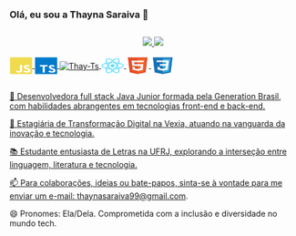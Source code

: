 ### Olá, eu sou a Thayna Saraiva 👋

##



          

<div align="center">
  <a href="https://github.com/thaynasaraiva">
  <img height="180em" src="https://github-readme-stats.vercel.app/api?username=thaynasaraiva&show_icons=true&theme=omni&include_all_commits=true&count_private=true"/>
  <img height="180em" src="https://github-readme-stats.vercel.app/api/top-langs/?username=thaynasaraiva&layout=compact&langs_count=7&theme=omni"/>
</div>


<div style="display: inline_block"><br>
  <img align="center" alt="Thay-Js" height="30" width="40" src="https://raw.githubusercontent.com/devicons/devicon/master/icons/javascript/javascript-plain.svg">
  <img align="center" alt="Thay-Ts" height="30" width="40" src="https://raw.githubusercontent.com/devicons/devicon/master/icons/typescript/typescript-plain.svg">
  <img align="center" alt="Thay-Ts" height="30" width="40" src="[https://raw.githubusercontent.com/devicons/devicon/master/icons/typescript/typescript-plain.svg](https://www.google.com/url?sa=i&url=https%3A%2F%2Fhighschoolcanada.edu.vn%2Fdotnet-logo-rw5kz1l7%2F&psig=AOvVaw3QnBBua8mRFB0HzUIGVbuQ&ust=1701476806004000&source=images&cd=vfe&opi=89978449&ved=0CBEQjRxqFwoTCMj4z5b97IIDFQAAAAAdAAAAABAT)">
  <img align="center" alt="Thay-React" height="30" width="40" src="https://raw.githubusercontent.com/devicons/devicon/master/icons/react/react-original.svg">
  <img align="center" alt="Thay-HTML" height="30" width="40" src="https://raw.githubusercontent.com/devicons/devicon/master/icons/html5/html5-original.svg">
  <img align="center" alt="Thay-CSS" height="30" width="40" src="https://raw.githubusercontent.com/devicons/devicon/master/icons/css3/css3-original.svg">
  

##
</div>

 

🚀 Desenvolvedora full stack Java Junior formada pela Generation Brasil, com habilidades abrangentes em tecnologias front-end e back-end.

💼 Estagiária de Transformação Digital na Vexia, atuando na vanguarda da inovação e tecnologia.

📚 Estudante entusiasta de Letras na UFRJ, explorando a interseção entre linguagem, literatura e tecnologia.

📫 Para colaborações, ideias ou bate-papos, sinta-se à vontade para me enviar um e-mail: thaynasaraiva99@gmail.com.

😄 Pronomes: Ela/Dela. Comprometida com a inclusão e diversidade no mundo tech.

